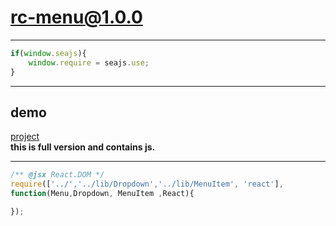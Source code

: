 # rc-menu@1.0.0
---

<link href="http://netdna.bootstrapcdn.com/bootstrap/3.1.1/css/bootstrap.css" rel="stylesheet" />
<link href="http://maxcdn.bootstrapcdn.com/font-awesome/4.2.0/css/font-awesome.css" rel="stylesheet" />
<link href="/assets/index.css" rel="stylesheet" />
<style>
  .nav-sidebar{
    background-color: #f7f7f7;
  }
  .nav-sidebar > .active > a,
  .nav-sidebar > .active > a:hover,
  .nav-sidebar > .active > a:focus {
    color: #fff;
    background-color: #428bca;
  }
</style>

````js
if(window.seajs){
    window.require = seajs.use;
}
````
--------

## demo

<div class="container">
  <!-- top -->
  <nav class="navbar navbar-default" role="navigation">
    <div class="navbar-header">
      <a class="navbar-brand" href="#">project</a>
    </div>
    <div id="topMenu" class="collapse navbar-collapse"></div>
  </nav>

  <!-- left -->
  <div id="leftMenu" class="col-sm-3 col-md-2"></div>

  <!-- content -->
  <div class="col-sm-6 col-md-8">
    <b>this is full version and contains js.</b>
  </div>

  <!-- right -->
  <div id="rightMenu" class="col-sm-3 col-md-2"></div>

</div>



<script>
require('./index')
</script>


--------


````js
/** @jsx React.DOM */
require(['../','../lib/Dropdown','../lib/MenuItem', 'react'],
function(Menu,Dropdown, MenuItem ,React){

});
````